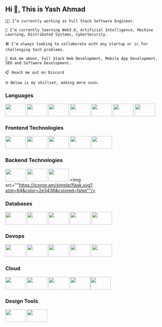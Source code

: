 ## Hi 👋, This is Yash Ahmad

```
👨‍💻 I’m currently working as Full Stack Software Engineer.

📖 I’m currently learning Web3.0, Artificial Intelligence, Machine Learning, Distributed Systems, CyberSecurity.

🛠️ I’m always looking to collaborate with any startup or ic for challenging tech problems.

💬 Ask me about, Full Stack Web Development, Mobile App Development, SEO and Software Development.

📫 Reach me out on Discord

🌐 Below is my skillset, adding more soon.
```

### Languages
<img src="https://cdn.jsdelivr.net/gh/devicons/devicon/icons/python/python-original-wordmark.svg" width="64px" height="40px"/>  <img src="https://cdn.jsdelivr.net/gh/devicons/devicon/icons/c/c-original.svg" width="64px" height="40px"/>  <img src="https://cdn.jsdelivr.net/gh/devicons/devicon/icons/cplusplus/cplusplus-original.svg" width="64px" height="40px"/>  <img src="https://cdn.jsdelivr.net/gh/devicons/devicon/icons/html5/html5-original-wordmark.svg" width="64px" height="40px"/>  <img src="https://cdn.jsdelivr.net/gh/devicons/devicon/icons/css3/css3-original-wordmark.svg" width="64px" height="40px"/> <img src="https://cdn.jsdelivr.net/gh/devicons/devicon/icons/javascript/javascript-original.svg" width="64px" height="40px"/>  <img src="https://cdn.jsdelivr.net/gh/devicons/devicon/icons/typescript/typescript-original.svg" width="64px" height="40px"/>

### Frontend Technologies
<img src="https://cdn.jsdelivr.net/gh/devicons/devicon/icons/react/react-original-wordmark.svg" width="64px" height="40px"/>  <img src="https://cdn.jsdelivr.net/gh/devicons/devicon/icons/nextjs/nextjs-original-wordmark.svg" width="64px" height="40px"/>  <img src="https://cdn.jsdelivr.net/gh/devicons/devicon/icons/materialui/materialui-original.svg" width="64px" height="40px"/>  <img src="https://cdn.jsdelivr.net/gh/devicons/devicon/icons/tailwindcss/tailwindcss-original-wordmark.svg" width="64px" height="40px"/>  <img src="https://cdn.jsdelivr.net/gh/devicons/devicon/icons/bootstrap/bootstrap-original.svg" width="64px" height="40px"/>

### Backend Technologies
<img src="https://cdn.jsdelivr.net/gh/devicons/devicon/icons/express/express-original-wordmark.svg" width="64px" height="40px"/>  <img src="https://cdn.jsdelivr.net/gh/devicons/devicon/icons/nodejs/nodejs-original-wordmark.svg" width="64px" height="40px"/>  <img src="https://cdn.jsdelivr.net/gh/devicons/devicon/icons/django/django-plain-wordmark.svg" width="64px" height="40px"/> <img src=""https://icongr.am/simple/flask.svg?size=64&color=2e3436&colored=false""/>

### Databases
<img src="https://cdn.jsdelivr.net/gh/devicons/devicon/icons/mongodb/mongodb-original.svg" width="64px" height="40px"/>  <img src="https://cdn.jsdelivr.net/gh/devicons/devicon/icons/postgresql/postgresql-original-wordmark.svg" width="64px" height="40px"/>  <img src="https://cdn.jsdelivr.net/gh/devicons/devicon/icons/mysql/mysql-original-wordmark.svg" width="64px" height="40px"/>  <img src="https://cdn.jsdelivr.net/gh/devicons/devicon/icons/sqlite/sqlite-original-wordmark.svg" width="64px" height="40px"/>  <img src="https://cdn.jsdelivr.net/gh/devicons/devicon/icons/redis/redis-original-wordmark.svg" width="64px" height="40px"/>

### Devops
<img src="https://cdn.jsdelivr.net/gh/devicons/devicon/icons/git/git-original-wordmark.svg" width="64px" height="40px" />  <img src="https://cdn.jsdelivr.net/gh/devicons/devicon/icons/github/github-original-wordmark.svg" width="64px" height="40px"/>  <img src="https://cdn.jsdelivr.net/gh/devicons/devicon/icons/bitbucket/bitbucket-original-wordmark.svg" width="64px" height="40px" />  <img src="https://cdn.jsdelivr.net/gh/devicons/devicon/icons/trello/trello-plain-wordmark.svg" width="64px" height="40px"/>  <img src="https://cdn.jsdelivr.net/gh/devicons/devicon/icons/kubernetes/kubernetes-plain.svg" width="64px" height="40px"/>

### Cloud
<img src="https://cdn.jsdelivr.net/gh/devicons/devicon/icons/docker/docker-original.svg" width="64px" height="40px"/>  <img src="https://cdn.jsdelivr.net/gh/devicons/devicon/icons/nginx/nginx-original.svg" width="64px" height="40px"/>  <img src="https://cdn.jsdelivr.net/gh/devicons/devicon/icons/digitalocean/digitalocean-original-wordmark.svg" width="64px" height="40px"/>  <img src="https://cdn.jsdelivr.net/gh/devicons/devicon/icons/googlecloud/googlecloud-original.svg" width="64px" height="40px"/><img src="https://cdn.jsdelivr.net/gh/devicons/devicon/icons/amazonwebservices/amazonwebservices-original-wordmark.svg" width="64px" height="40px"/>

### Design Tools
<img src="https://cdn.jsdelivr.net/gh/devicons/devicon/icons/figma/figma-original.svg" width="64px" height="40px" />  <img src="https://cdn.jsdelivr.net/gh/devicons/devicon/icons/xd/xd-plain.svg" width="64px" height="40px"/>
